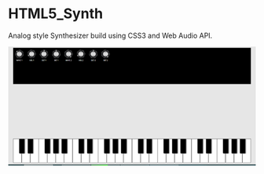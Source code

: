 HTML5_Synth
===========

Analog style Synthesizer build using CSS3 and Web Audio API.

![alt tag](img/screenshot.png)
